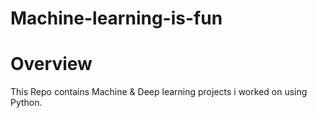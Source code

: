 # Machine-learning-is-fun
# Overview

This Repo contains Machine & Deep learning projects i worked on using Python.
